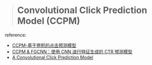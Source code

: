 > # Convolutional Click Prediction Model (CCPM)

reference:

* [CCPM-基于卷积的点击预测模型](https://zhuanlan.zhihu.com/p/159012746)
* [CCPM & FGCNN：使用 CNN 进行特征生成的 CTR 预测模型](https://cloud.tencent.com/developer/article/1428756)
* [A Convolutional Click Prediction Model](https://zhuanlan.zhihu.com/p/41659646)

